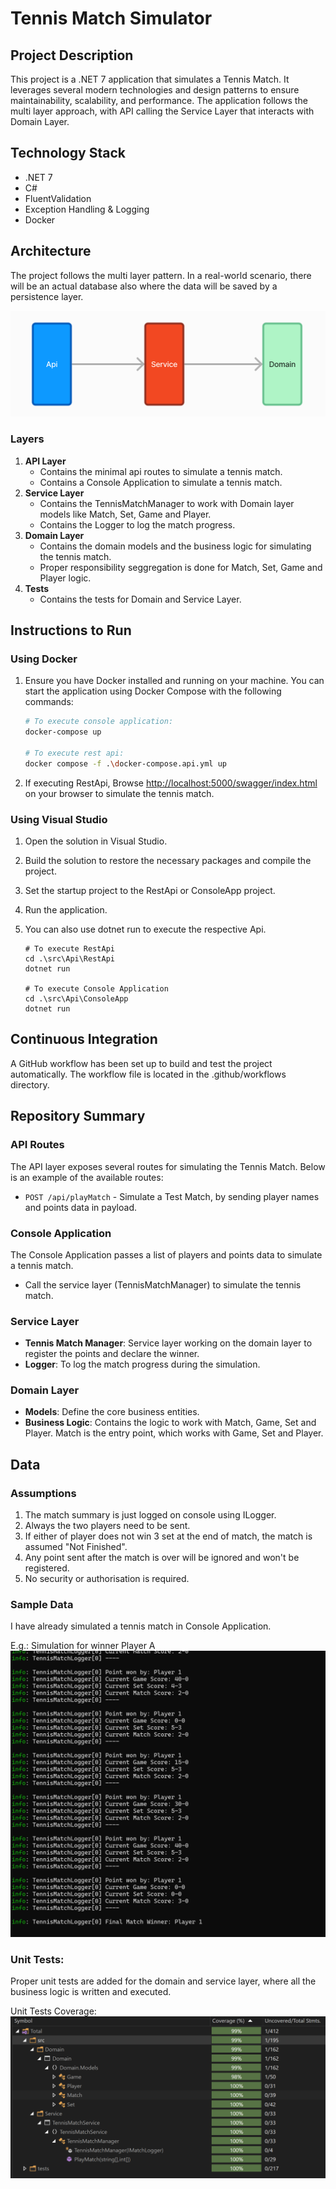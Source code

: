 # Tennis Match Simulator

## Project Description

This project is a .NET 7 application that simulates a Tennis Match. It leverages several modern technologies and design patterns to ensure maintainability, scalability, and performance. The application follows the multi layer approach, with API calling the Service Layer that interacts with Domain Layer.

## Technology Stack

- .NET 7
- C#
- FluentValidation
- Exception Handling & Logging
- Docker

## Architecture

The project follows the multi layer pattern. In a real-world scenario, there will be an actual database also where the data will be saved by a persistence layer.

![CQRS Pattern](./resources/architecture.png)


### Layers

1. **API Layer**
    - Contains the minimal api routes to simulate a tennis match.
    - Contains a Console Application to simulate a tennis match.
2. **Service Layer**
    - Contains the TennisMatchManager to work with Domain layer models like Match, Set, Game and Player.
    - Contains the Logger to log the match progress.
3. **Domain Layer**
    - Contains the domain models and the business logic for simulating the tennis match.
    - Proper responsibility seggregation is done for Match, Set, Game and Player logic.
4. **Tests**
    - Contains the tests for Domain and Service Layer.

## Instructions to Run

### Using Docker

1. Ensure you have Docker installed and running on your machine. You can start the application using Docker Compose with the following commands:

   ```bash
   # To execute console application:
   docker-compose up

   # To execute rest api:
   docker compose -f .\docker-compose.api.yml up
   ```
2. If executing RestApi, Browse [http://localhost:5000/swagger/index.html](http://localhost:5000/swagger/index.html) on your browser to simulate the tennis match.

### Using Visual Studio
1. Open the solution in Visual Studio.
2. Build the solution to restore the necessary packages and compile the project.
3. Set the startup project to the RestApi or ConsoleApp project.
4. Run the application.
5. You can also use dotnet run to execute the respective Api.

    ```
    # To execute RestApi
    cd .\src\Api\RestApi
    dotnet run

    # To execute Console Application
    cd .\src\Api\ConsoleApp
    dotnet run
    ```

## Continuous Integration

A GitHub workflow has been set up to build and test the project automatically. The workflow file is located in the .github/workflows directory.

## Repository Summary

### API Routes

The API layer exposes several routes for simulating the Tennis Match. Below is an example of the available routes:

- `POST /api/playMatch` - Simulate a Test Match, by sending player names and points data in payload.

### Console Application

The Console Application passes a list of players and points data to simulate a tennis match. 

- Call the service layer (TennisMatchManager) to simulate the tennis match.

### Service Layer

- **Tennis Match Manager**: Service layer working on the domain layer to register the points and declare the winner.
- **Logger**: To log the match progress during the simulation.

### Domain Layer

- **Models**: Define the core business entities.
- **Business Logic**: Contains the logic to work with Match, Game, Set and Player. Match is the entry point, which works with Game, Set and Player.

## Data

### Assumptions
1. The match summary is just logged on console using ILogger.
2. Always the two players need to be sent.
3. If either of player does not win 3 set at the end of match, the match is assumed "Not Finished".
4. Any point sent after the match is over will be ignored and won't be registered.
5. No security or authorisation is required.

### Sample Data
I have already simulated a tennis match in Console Application.

E.g.: Simulation for winner Player A
![Simulation for winner Player A](./resources/log.png)

### Unit Tests:
Proper unit tests are added for the domain and service layer, where all the business logic is written and executed.

Unit Tests Coverage:
![Unit Tests Coverage](./resources/coverage.png)
